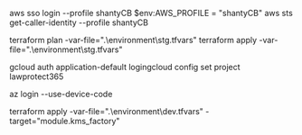 aws sso login --profile shantyCB
$env:AWS_PROFILE = "shantyCB"
aws sts get-caller-identity --profile shantyCB

terraform plan -var-file=".\environment\stg.tfvars"
terraform apply -var-file=".\environment\stg.tfvars"

gcloud auth application-default logingcloud config 
set project lawprotect365

az login --use-device-code


terraform apply -var-file=".\environment\dev.tfvars" -target="module.kms_factory"

